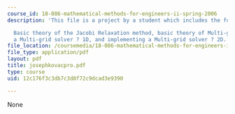 ```yaml
---
course_id: 18-086-mathematical-methods-for-engineers-ii-spring-2006
description: 'This file is a project by a student which includes the following topics:

  Basic theory of the Jacobi Relaxation method, basic theory of Multi-grid, implementing
  a Multi-grid solver ? 1D, and implementing a Multi-grid solver ? 2D.'
file_location: /coursemedia/18-086-mathematical-methods-for-engineers-ii-spring-2006/12c176f3c3db7c3d8f72c9dcad3e9390_josephkovacpro.pdf
file_type: application/pdf
layout: pdf
title: josephkovacpro.pdf
type: course
uid: 12c176f3c3db7c3d8f72c9dcad3e9390

---
```

None